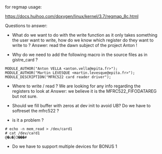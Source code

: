 for regmap usage:

https://docs.huihoo.com/doxygen/linux/kernel/3.7/regmap_8c.html

Questions to answer:

- What do we want to do with the write function as it only takes something the user want to write, how do we know which register do they want to write to ?
  Answer: read the dawn subject of the project Anton !

- Why do we need to add the following macro in the source files as in gistre_card ?

```
MODULE_AUTHOR("Anton VELLA <anton.vella@epita.fr>");
MODULE_AUTHOR("Martin LEVESQUE <martin.levesque@epita.fr>");
MODULE_DESCRIPTION("MFRC522 card reader driver");
```

- Where to write / read ? We are looking for any info regarding the registers to look at
  Answer: we believe it is the MFRC522_FIFODATAREG but not sure.

- Should we fill buffer with zeros at dev init to avoid UB? Do we have to softreset the mfrc522 ?

- is it a problem ?
```
# echo -n mem_read > /dev/card1
# cat /dev/card1
@�u�}3���#
```

- Do we have to support multiple devices for BONUS 1